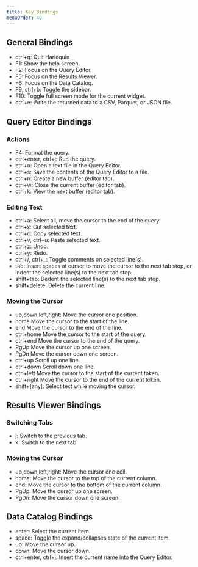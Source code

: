 ```yaml
---
title: Key Bindings
menuOrder: 40
---
```


<script>
    import Key from "$lib/components/key.svelte"
</script>

## General Bindings

- <Key>ctrl+q</Key>: Quit Harlequin
- <Key>F1</Key>: Show the help screen.
- <Key>F2</Key>: Focus on the Query Editor.
- <Key>F5</Key>: Focus on the Results Viewer.
- <Key>F6</Key>: Focus on the Data Catalog.
- <Key>F9</Key>, <Key>ctrl+b</Key>: Toggle the sidebar.
- <Key>F10</Key>: Toggle full screen mode for the current widget.
- <Key>ctrl+e</Key>: Write the returned data to a CSV, Parquet, or JSON file.

## Query Editor Bindings

### Actions

- <Key>F4</Key>: Format the query.
- <Key>ctrl+enter</Key>, <Key>ctrl+j</Key>: Run the query.
- <Key>ctrl+o</Key>: Open a text file in the Query Editor.
- <Key>ctrl+s</Key>: Save the contents of the Query Editor to a file.
- <Key>ctrl+n</Key>: Create a new buffer (editor tab).
- <Key>ctrl+w</Key>: Close the current buffer (editor tab).
- <Key>ctrl+k</Key>: View the next buffer (editor tab).

### Editing Text

- <Key>ctrl+a</Key>: Select all, move the cursor to the end of the query.
- <Key>ctrl+x</Key>: Cut selected text.
- <Key>ctrl+c</Key>: Copy selected text.
- <Key>ctrl+v</Key>, <Key>ctrl+u</Key>: Paste selected text.
- <Key>ctrl+z</Key>: Undo.
- <Key>ctrl+y</Key>: Redo.
- <Key>ctrl+/</Key>, <Key>ctrl+\_</Key>: Toggle comments on selected line(s).
- <Key>tab</Key>: Insert spaces at cursor to move the cursor to the next tab stop, or indent the selected line(s) to the next tab stop.
- <Key>shift+tab</Key>: Dedent the selected line(s) to the next tab stop.
- <Key>shift+delete</Key>: Delete the current line.

### Moving the Cursor

- <Key>up</Key>,<Key>down</Key>,<Key>left</Key>,<Key>right</Key>: Move the cursor one position.
- <Key>home</Key> Move the cursor to the start of the line.
- <Key>end</Key> Move the cursor to the end of the line.
- <Key>ctrl+home</Key> Move the cursor to the start of the query.
- <Key>ctrl+end</Key> Move the cursor to the end of the query.
- <Key>PgUp</Key> Move the cursor up one screen.
- <Key>PgDn</Key> Move the cursor down one screen.
- <Key>ctrl+up</Key> Scroll up one line.
- <Key>ctrl+down</Key> Scroll down one line.
- <Key>ctrl+left</Key> Move the cursor to the start of the current token.
- <Key>ctrl+right</Key> Move the cursor to the end of the current token.
- <Key>shift+[any]</Key>: Select text while moving the cursor.

## Results Viewer Bindings

### Switching Tabs

- <Key>j</Key>: Switch to the previous tab.
- <Key>k</Key>: Switch to the next tab.

### Moving the Cursor

- <Key>up</Key>,<Key>down</Key>,<Key>left</Key>,<Key>right</Key>: Move the cursor one cell.
- <Key>home</Key>: Move the cursor to the top of the current column.
- <Key>end</Key>: Move the cursor to the bottom of the current column.
- <Key>PgUp</Key>: Move the cursor up one screen.
- <Key>PgDn</Key>: Move the cursor down one screen.

## Data Catalog Bindings

- <Key>enter</Key>: Select the current item.
- <Key>space</Key>: Toggle the expand/collapses state of the current item.
- <Key>up</Key>: Move the cursor up.
- <Key>down</Key>: Move the cursor down.
- <Key>ctrl+enter</Key>, <Key>ctrl+j</Key>: Insert the current name into the Query Editor.
